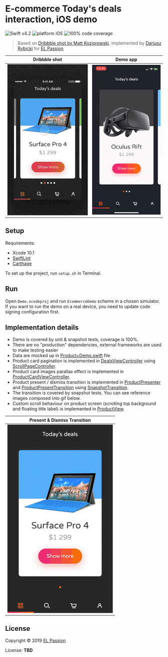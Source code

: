 # E-commerce Today's deals interaction, iOS demo

![Swift v4.2](https://img.shields.io/badge/swift-v4.2-orange.svg)
![platform iOS](https://img.shields.io/badge/platform-iOS-blue.svg)
![100% code coverage](https://img.shields.io/badge/covergage-100%25-success.svg)

> Based on [Dribbble shot by Matt Koziorowski](https://dribbble.com/shots/3116611-E-commerce-Today-s-deals-interaction), implemented by [Dariusz Rybicki](https://github.com/darrarski) for [EL Passion](https://www.elpassion.com)

|Dribbble shot|Demo app|
|:-:|:-:|
|[![Shot](Misc/shot.gif)](https://dribbble.com/shots/3116611-E-commerce-Today-s-deals-interaction)|![Preview](Misc/preview.gif)|

## Setup

Requirements: 

- Xcode 10.1
- [SwiftLint](https://github.com/realm/SwiftLint)
- [Carthage](https://github.com/Carthage/Carthage)

To set up the project, run `setup.sh` in Terminal.

## Run

Open `Demo.xcodeproj` and run `EcommerceDemo` scheme in a chosen simulator. If you want to run the demo on a real device, you need to update code signing configuration first.

## Implementation details

- Demo is covered by unit & snapshot tests, coverage is 100%.
- There are no "production" dependencies, external frameworks are used to make testing easier
- Data are mocked up in [Product+Demo.swift](EcommerceDemo/Models/Product+Demo.swift) file
- Product card pagination is implemented in [DealsViewController](EcommerceDemo/Components/Deals/DealsViewController.swift) using [ScrollPageController](EcommerceDemo/Components/ScrollPage/ScrollPageController.swift).
- Product card images parallax effect is implemented in [ProductCardViewController](EcommerceDemo/Components/ProductCard/ProductCardViewController.swift).
- Product present / dismiss transition is implemented in [ProductPresenter](EcommerceDemo/Components/Product/ProductPresenter.swift) and  [ProductPresentTransition](EcommerceDemo/Components/Product/ProductPresentTransition.swift) using [SnapshotTransition](EcommerceDemo/Components/SnapshotTransition/SnapshotTransition.swift).
- The transition is covered by snapshot tests. You can see reference images composed into gif below.
- Custom scroll behaviour on product screen (scrolling top background and floating title label) is implemented in [ProductView](EcommerceDemo/Components/Product/ProductView.swift).

|Present & Dismiss Transition|
|:-:|
|[![snapshot](Misc/transition_snapshots.gif)](EcommerceDemoTests/Components/Product/__Snapshots__/ProductPresentTransitionSpec)|


## License

Copyright © 2019 [EL Passion](https://www.elpassion.com)

License: **TBD**

